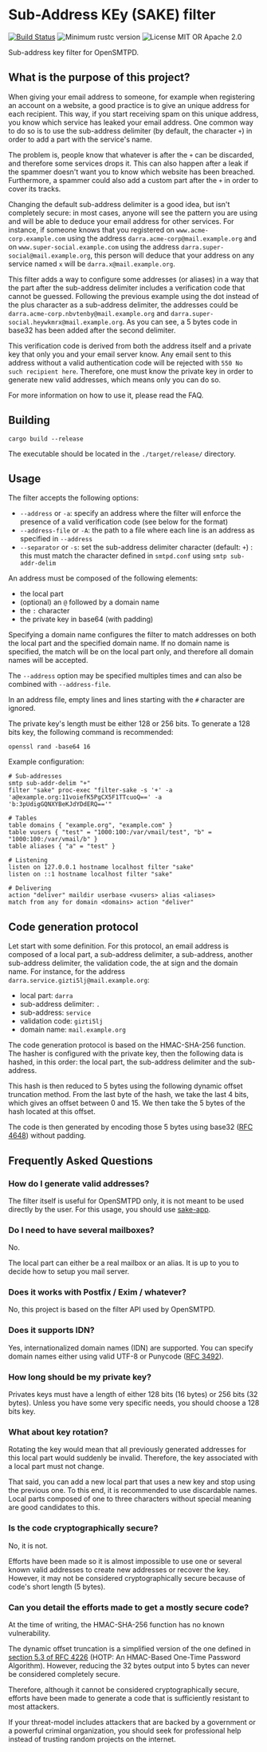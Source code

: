# Sub-Address KEy (SAKE) filter

[![Build Status](https://github.com/breard-r/opensmtpd-filter-sake/actions/workflows/ci.yml/badge.svg)](https://github.com/breard-r/opensmtpd-filter-sake/actions/workflows/ci.yml)
![Minimum rustc version](https://img.shields.io/badge/rustc-1.64.0+-lightgray.svg)
![License MIT OR Apache 2.0](https://img.shields.io/badge/license-MIT%20OR%20Apache--2.0-blue)

Sub-address key filter for OpenSMTPD.


## What is the purpose of this project?

When giving your email address to someone, for example when registering an account on a website, a good practice is to give an unique address for each recipient. This way, if you start receiving spam on this unique address, you know which service has leaked your email address. One common way to do so is to use the sub-address delimiter (by default, the character `+`) in order to add a part with the service's name.

The problem is, people know that whatever is after the `+` can be discarded, and therefore some services drops it. This can also happen after a leak if the spammer doesn't want you to know which website has been breached. Furthermore, a spammer could also add a custom part after the `+` in order to cover its tracks.

Changing the default sub-address delimiter is a good idea, but isn't completely secure: in most cases, anyone will see the pattern you are using and will be able to deduce your email address for other services. For instance, if someone knows that you registered on `www.acme-corp.example.com` using the address `darra.acme-corp@mail.example.org` and on `www.super-social.example.com` using the address `darra.super-social@mail.example.org`, this person will deduce that your address on any service named `x` will be `darra.x@mail.example.org`.

This filter adds a way to configure some addresses (or aliases) in a way that the part after the sub-address delimiter includes a verification code that cannot be guessed. Following the previous example using the dot instead of the plus character as a sub-address delimiter, the addresses could be `darra.acme-corp.nbvtenby@mail.example.org` and `darra.super-social.heywkmrx@mail.example.org`. As you can see, a 5 bytes code in base32 has been added after the second delimiter.

This verification code is derived from both the address itself and a private key that only you and your email server know. Any email sent to this address without a valid authentication code will be rejected with `550 No such recipient here`. Therefore, one must know the private key in order to generate new valid addresses, which means only you can do so.

For more information on how to use it, please read the FAQ.


## Building

```
cargo build --release
```

The executable should be located in the `./target/release/` directory.


## Usage

The filter accepts the following options:

- `--address` or `-a`: specify an address where the filter will enforce the presence of a valid verification code (see below for the format)
- `--address-file` or `-A`: the path to a file where each line is an address as specified in `--address`
- `--separator` or `-s`: set the sub-address delimiter character (default: `+`) : this must match the character defined in `smtpd.conf` using `smtp sub-addr-delim`

An address must be composed of the following elements:
- the local part
- (optional) an `@` followed by a domain name
- the `:` character
- the private key in base64 (with padding)

Specifying a domain name configures the filter to match addresses on both the local part and the specified domain name. If no domain name is specified, the match will be on the local part only, and therefore all domain names will be accepted.

The `--address` option may be specified multiples times and can also be combined with `--address-file`.

In an address file, empty lines and lines starting with the `#` character are ignored.

The private key's length must be either 128 or 256 bits. To generate a 128 bits key, the following command is recommended:

```
openssl rand -base64 16
```

Example configuration:

```
# Sub-addresses
smtp sub-addr-delim "+"
filter "sake" proc-exec "filter-sake -s '+' -a 'a@example.org:11voiefK5PgCX5F1TTcuoQ==' -a 'b:3pUdigGQNXYBeKJdYDdERQ=='"

# Tables
table domains { "example.org", "example.com" }
table vusers { "test" = "1000:100:/var/vmail/test", "b" = "1000:100:/var/vmail/b" }
table aliases { "a" = "test" }

# Listening
listen on 127.0.0.1 hostname localhost filter "sake"
listen on ::1 hostname localhost filter "sake"

# Delivering
action "deliver" maildir userbase <vusers> alias <aliases>
match from any for domain <domains> action "deliver"
```


## Code generation protocol

Let start with some definition. For this protocol, an email address is composed of a local part, a sub-address delimiter, a sub-address, another sub-address delimiter, the validation code, the at sign and the domain name. For instance, for the address `darra.service.gizti5lj@mail.example.org`:
- local part: `darra`
- sub-address delimiter: `.`
- sub-address: `service`
- validation code: `gizti5lj`
- domain name: `mail.example.org`

The code generation protocol is based on the HMAC-SHA-256 function. The hasher is configured with the private key, then the following data is hashed, in this order: the local part, the sub-address delimiter and the sub-address.

This hash is then reduced to 5 bytes using the following dynamic offset truncation method. From the last byte of the hash, we take the last 4 bits, which gives an offset between 0 and 15. We then take the 5 bytes of the hash located at this offset.

The code is then generated by encoding those 5 bytes using base32 ([RFC 4648](https://datatracker.ietf.org/doc/html/rfc4648)) without padding.


## Frequently Asked Questions

### How do I generate valid addresses?

The filter itself is useful for OpenSMTPD only, it is not meant to be used directly by the user. For this usage, you should use [sake-app](https://github.com/breard-r/sake-app).

### Do I need to have several mailboxes?

No.

The local part can either be a real mailbox or an alias. It is up to you to decide how to setup you mail server.

### Does it works with Postfix / Exim / whatever?

No, this project is based on the filter API used by OpenSMTPD.

### Does it supports IDN?

Yes, internationalized domain names (IDN) are supported. You can specify domain names either using valid UTF-8 or Punycode ([RFC 3492](https://datatracker.ietf.org/doc/html/rfc3492)).

### How long should be my private key?

Privates keys must have a length of either 128 bits (16 bytes) or 256 bits (32 bytes). Unless you have some very specific needs, you should choose a 128 bits key.

### What about key rotation?

Rotating the key would mean that all previously generated addresses for this local part would suddenly be invalid. Therefore, the key associated with a local part must not change.

That said, you can add a new local part that uses a new key and stop using the previous one. To this end, it is recommended to use discardable names. Local parts composed of one to three characters without special meaning are good candidates to this.

### Is the code cryptographically secure?

No, it is not.

Efforts have been made so it is almost impossible to use one or several known valid addresses to create new addresses or recover the key. However, it may not be considered cryptographically secure because of code's short length (5 bytes).

### Can you detail the efforts made to get a mostly secure code?

At the time of writing, the HMAC-SHA-256 function has no known vulnerability.

The dynamic offset truncation is a simplified version of the one defined in [section 5.3 of RFC 4226](https://datatracker.ietf.org/doc/html/rfc4226#section-5.3) (HOTP: An HMAC-Based One-Time Password Algorithm). However, reducing the 32 bytes output into 5 bytes can never be considered completely secure.

Therefore, although it cannot be considered cryptographically secure, efforts have been made to generate a code that is sufficiently resistant to most attackers.

If your threat-model includes attackers that are backed by a government or a powerful criminal organization, you should seek for professional help instead of trusting random projects on the internet.
